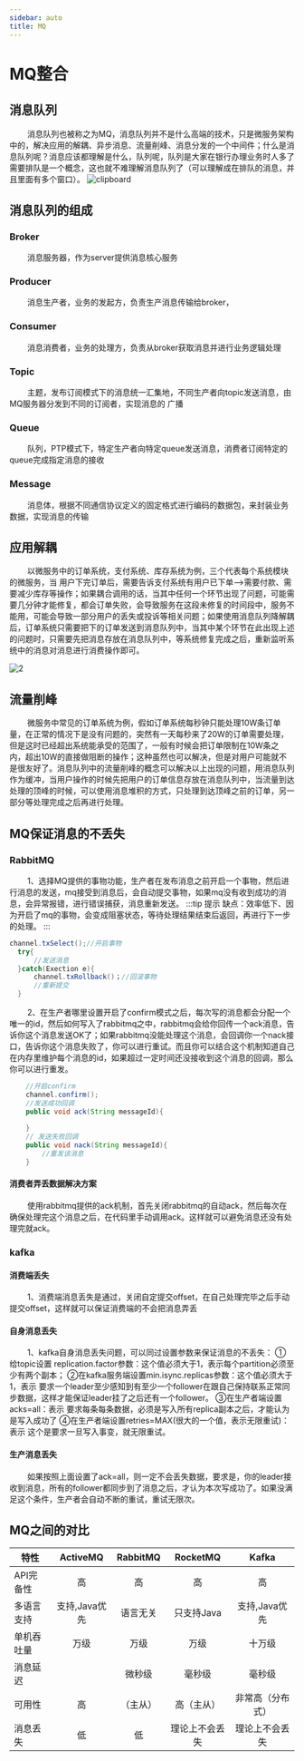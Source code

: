 ```yaml
---
sidebar: auto
title: MQ
---
```


<h1>MQ整合</h1>

## 消息队列
&nbsp;&nbsp;&nbsp;&nbsp;&nbsp;&nbsp;&nbsp;&nbsp;消息队列也被称之为MQ，消息队列并不是什么高端的技术，只是微服务架构中的，解决应用的解耦、异步消息、流量削峰、消息分发的一个中间件；什么是消息队列呢？消息应该都理解是什么，队列呢，队列是大家在银行办理业务时人多了需要排队是一个概念，这也就不难理解消息队列了（可以理解成在排队的消息，并且里面有多个窗口）。
<img :src="$withBase('/imgs/clipboard.png')" alt="clipboard">

## 消息队列的组成
### Broker
&nbsp;&nbsp;&nbsp;&nbsp;&nbsp;&nbsp;&nbsp;&nbsp;消息服务器，作为server提供消息核心服务
### Producer
&nbsp;&nbsp;&nbsp;&nbsp;&nbsp;&nbsp;&nbsp;&nbsp;消息生产者，业务的发起方，负责生产消息传输给broker，
### Consumer
&nbsp;&nbsp;&nbsp;&nbsp;&nbsp;&nbsp;&nbsp;&nbsp;消息消费者，业务的处理方，负责从broker获取消息并进行业务逻辑处理
### Topic
&nbsp;&nbsp;&nbsp;&nbsp;&nbsp;&nbsp;&nbsp;&nbsp;主题，发布订阅模式下的消息统一汇集地，不同生产者向topic发送消息，由MQ服务器分发到不同的订阅者，实现消息的       广播
### Queue
&nbsp;&nbsp;&nbsp;&nbsp;&nbsp;&nbsp;&nbsp;&nbsp;队列，PTP模式下，特定生产者向特定queue发送消息，消费者订阅特定的queue完成指定消息的接收
### Message
&nbsp;&nbsp;&nbsp;&nbsp;&nbsp;&nbsp;&nbsp;&nbsp;消息体，根据不同通信协议定义的固定格式进行编码的数据包，来封装业务数据，实现消息的传输

## 应用解耦
&nbsp;&nbsp;&nbsp;&nbsp;&nbsp;&nbsp;&nbsp;&nbsp;以微服务中的订单系统，支付系统、库存系统为例，三个代表每个系统模块的微服务，当
用户下完订单后，需要告诉支付系统有用户已下单-->需要付款、需要减少库存等操作；如果耦合调用的话，当其中任何一个环节出现了问题，可能需要几分钟才能修复，都会订单失败，会导致服务在这段未修复的时间段中，服务不能用，可能会导致一部分用户的丢失或投诉等相关问题；如果使用消息队列降解耦后，订单系统只需要把下的订单发送到消息队列中，当其中某个环节在此出现上述的问题时，只需要先把消息存放在消息队列中，等系统修复完成之后，重新监听系统中的消息对消息进行消费操作即可。

<img :src="$withBase('/imgs/2.png')" alt="2">

## 流量削峰
&nbsp;&nbsp;&nbsp;&nbsp;&nbsp;&nbsp;&nbsp;&nbsp;微服务中常见的订单系统为例，假如订单系统每秒钟只能处理10W条订单量，在正常的情况下是没有问题的，突然有一天每秒来了20W的订单需要处理，但是这时已经超出系统能承受的范围了，一般有时候会把订单限制在10W条之内，超出10W的直接做阻断的操作；这种虽然也可以解决，但是对用户可能就不是很友好了。消息队列中的流量削峰的概念可以解决以上出现的问题，用消息队列作为缓冲，当用户操作的时候先把用户的订单信息存放在消息队列中，当流量到达处理的顶峰的时候，可以使用消息堆积的方式，只处理到达顶峰之前的订单，另一部分等处理完成之后再进行处理。

## MQ保证消息的不丢失

### RabbitMQ
&nbsp;&nbsp;&nbsp;&nbsp;&nbsp;&nbsp;&nbsp;&nbsp;1、选择MQ提供的事物功能，生产者在发布消息之前开启一个事物，然后进行消息的发送，mq接受到消息后，会自动提交事物，如果mq没有收到成功的消息，会异常报错，进行错误捕获，消息重新发送。
:::tip 提示
缺点：效率低下、因为开启了mq的事物，会变成阻塞状态，等待处理结果结束后返回，再进行下一步的处理。
:::

```java 
channel.txSelect();//开启事物
  try{
      //发送消息
  }catch(Exection e){
      channel.txRollback()；//回滚事物
      //重新提交
  }
```
&nbsp;&nbsp;&nbsp;&nbsp;&nbsp;&nbsp;&nbsp;&nbsp;2、在生产者哪里设置开启了confirm模式之后，每次写的消息都会分配一个唯一的id，然后如何写入了rabbitmq之中，rabbitmq会给你回传一个ack消息，告诉你这个消息发送OK了；如果rabbitmq没能处理这个消息，会回调你一个nack接口，告诉你这个消息失败了，你可以进行重试。而且你可以结合这个机制知道自己在内存里维护每个消息的id，如果超过一定时间还没接收到这个消息的回调，那么你可以进行重发。

```java 
    //开启confirm
    channel.confirm();
    //发送成功回调
    public void ack(String messageId){
      
    }
    // 发送失败回调
    public void nack(String messageId){
        //重发该消息
    }
```

#### 消费者弄丢数据解决方案
&nbsp;&nbsp;&nbsp;&nbsp;&nbsp;&nbsp;&nbsp;&nbsp;使用rabbitmq提供的ack机制，首先关闭rabbitmq的自动ack，然后每次在确保处理完这个消息之后，在代码里手动调用ack。这样就可以避免消息还没有处理完就ack。


### kafka

#### 消费端丢失
&nbsp;&nbsp;&nbsp;&nbsp;&nbsp;&nbsp;&nbsp;&nbsp;1、消费端消息丢失是通过，关闭自定提交offset，在自己处理完毕之后手动提交offset，这样就可以保证消费端的不会把消息弄丢

#### 自身消息丢失

&nbsp;&nbsp;&nbsp;&nbsp;&nbsp;&nbsp;&nbsp;&nbsp;1、kafka自身消息丢失问题，可以同过设置参数来保证消息的不丢失：
① 给topic设置 replication.factor参数：这个值必须大于1，表示每个partition必须至少有两个副本；
②在kafka服务端设置min.isync.replicas参数：这个值必须大于1，表示 要求一个leader至少感知到有至少一个follower在跟自己保持联系正常同步数据，这样才能保证leader挂了之后还有一个follower。
③在生产者端设置acks=all：表示 要求每条每条数据，必须是写入所有replica副本之后，才能认为是写入成功了
④在生产者端设置retries=MAX(很大的一个值，表示无限重试)：表示 这个是要求一旦写入事变，就无限重试。

#### 生产消息丢失
&nbsp;&nbsp;&nbsp;&nbsp;&nbsp;&nbsp;&nbsp;&nbsp;如果按照上面设置了ack=all，则一定不会丢失数据，要求是，你的leader接收到消息，所有的follower都同步到了消息之后，才认为本次写成功了。如果没满足这个条件，生产者会自动不断的重试，重试无限次。

## MQ之间的对比

|特性	    |ActiveMQ|RabbitMQ|RocketMQ|Kafka|
| -------------|:-------------:|:-------------:|:-------------:|:-------------:|
|API完备性|高|高|高|高|
|多语言支持|支持,Java优先|语言无关|只支持Java|支持,Java优先|
|单机吞吐量|万级|万级|万级|十万级|
|消息延迟||微秒级|毫秒级|毫秒级|
|可用性|高|（主从）|高（主从）|非常高（分布式）|非常高（分布式）|
|消息丢失|低|低|理论上不会丢失|理论上不会丢失|
